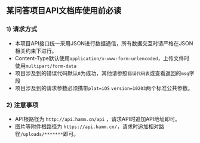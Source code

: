 ## 某问答项目API文档库使用前必读

### 1) 请求方式

* 本项目API接口统一采用JSON进行数据通信，所有数据交互时请严格在JSON相关约束下进行。
* Content-Type默认使用```application/x-www-form-urlencoded```，上传文件时使用```multipart/form-data```
* 项目涉及到的错误代码默认```0```为成功，其他请参照```错误代码表```或查看返回的```msg```字段
* 项目涉及到的请求参数必须携带```plat=iOS``` ```version=10203```两个标准公共参数。

### 2) 注意事项
* API根路径为 ```http://api.hamm.cn/api``` ，请求API时追加API地址即可。
* 图片等附件根路径为 ```https://api.hamm.cn/```，请求时追加相对路径```/uploads/*******```即可。
